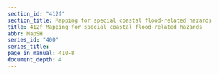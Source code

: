 ```yaml
---
section_id: "412f"
section_title: Mapping for special coastal flood-related hazards
title: 412f Mapping for special coastal flood-related hazards
abbr: MapSH
series_id: "400"
series_title: 
page_in_manual: 410-8
document_depth: 4
---
```

